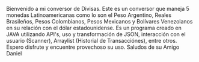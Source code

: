 Bienvenido a mi conversor de Divisas.
Este es un conversor que maneja 5 monedas Latinoamericanas como lo son el Peso Argentino, Reales Brasileños, Pesos Colombianos, Pesos Mexicanos y Bolívares Venezolanos  en su relación con el dólar estadounidense.
Es un programa creado en JAVA utilizando API's, uso y transformación de JSON, interacción con el usuario (Scanner),  Arraylist (Historial de Transacciónes), entre otros.
Espero disfrute y encuentre provechoso su uso.
Saludos de su Amigo Daniel

